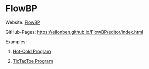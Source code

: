 # FlowBP

Website: [FlowBP](https://atiyah1.wixsite.com/flow-bp)

GitHub-Pages: https://eilonben.github.io/FlowBP/editor/index.html

Examples:

1) [Hot-Cold Program](https://eilonben.github.io/FlowBP/Exapmles/HotCold.html)

2) [TicTacToe Program](https://eilonben.github.io/FlowBP/Exapmles/TicTacToe.html)
